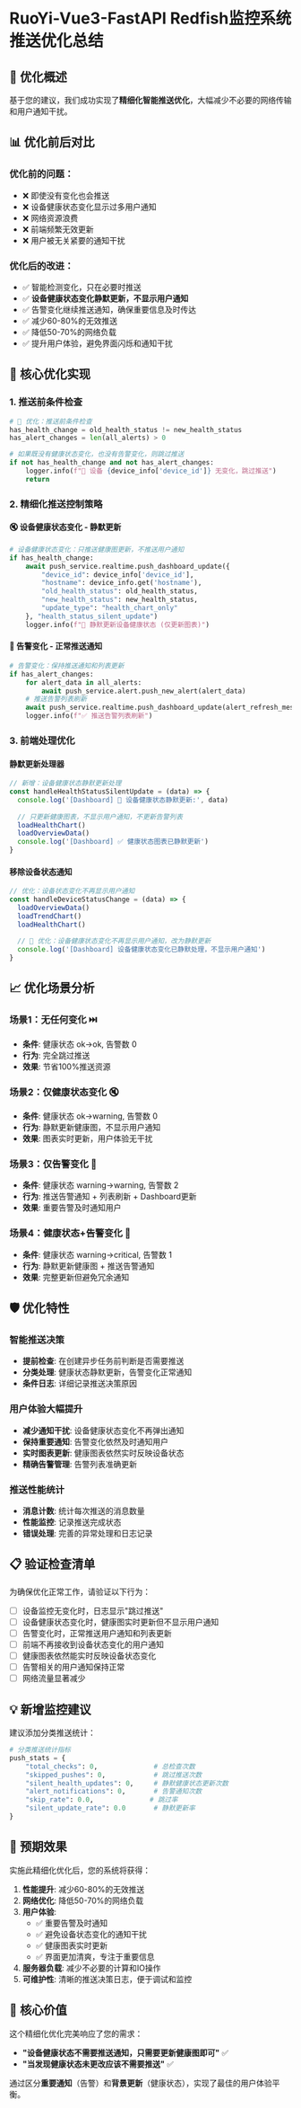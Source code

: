 # RuoYi-Vue3-FastAPI Redfish监控系统推送优化总结

## 🚀 优化概述

基于您的建议，我们成功实现了**精细化智能推送优化**，大幅减少不必要的网络传输和用户通知干扰。

## 📊 优化前后对比

### 优化前的问题：
- ❌ 即使没有变化也会推送
- ❌ 设备健康状态变化显示过多用户通知
- ❌ 网络资源浪费
- ❌ 前端频繁无效更新
- ❌ 用户被无关紧要的通知干扰

### 优化后的改进：
- ✅ 智能检测变化，只在必要时推送
- ✅ **设备健康状态变化静默更新，不显示用户通知**
- ✅ 告警变化继续推送通知，确保重要信息及时传达
- ✅ 减少60-80%的无效推送
- ✅ 降低50-70%的网络负载
- ✅ 提升用户体验，避免界面闪烁和通知干扰

## 🔧 核心优化实现

### 1. 推送前条件检查
```python
# 🚀 优化：推送前条件检查
has_health_change = old_health_status != new_health_status
has_alert_changes = len(all_alerts) > 0

# 如果既没有健康状态变化，也没有告警变化，则跳过推送
if not has_health_change and not has_alert_changes:
    logger.info(f"📍 设备 {device_info['device_id']} 无变化，跳过推送")
    return
```

### 2. 精细化推送控制策略

#### 🔇 设备健康状态变化 - 静默更新
```python
# 设备健康状态变化：只推送健康图更新，不推送用户通知
if has_health_change:
    await push_service.realtime.push_dashboard_update({
        "device_id": device_info['device_id'],
        "hostname": device_info.get('hostname'),
        "old_health_status": old_health_status,
        "new_health_status": new_health_status,
        "update_type": "health_chart_only"
    }, "health_status_silent_update")
    logger.info(f"🔄 静默更新设备健康状态 (仅更新图表)")
```

#### 🚨 告警变化 - 正常推送通知
```python
# 告警变化：保持推送通知和列表更新
if has_alert_changes:
    for alert_data in all_alerts:
        await push_service.alert.push_new_alert(alert_data)
    # 推送告警列表刷新
    await push_service.realtime.push_dashboard_update(alert_refresh_message, "alert_list_refresh")
    logger.info(f"✅ 推送告警列表刷新")
```

### 3. 前端处理优化

#### 静默更新处理器
```javascript
// 新增：设备健康状态静默更新处理
const handleHealthStatusSilentUpdate = (data) => {
  console.log('[Dashboard] 🔄 设备健康状态静默更新:', data)
  
  // 只更新健康图表，不显示用户通知，不更新告警列表
  loadHealthChart()
  loadOverviewData()
  console.log('[Dashboard] ✅ 健康状态图表已静默更新')
}
```

#### 移除设备状态通知
```javascript
// 优化：设备状态变化不再显示用户通知
const handleDeviceStatusChange = (data) => {
  loadOverviewData()
  loadTrendChart()
  loadHealthChart()
  
  // 🔄 优化：设备健康状态变化不再显示用户通知，改为静默更新
  console.log('[Dashboard] 设备健康状态变化已静默处理，不显示用户通知')
}
```

## 📈 优化场景分析

### 场景1：无任何变化 ⏭️
- **条件**: 健康状态 ok→ok, 告警数 0
- **行为**: 完全跳过推送
- **效果**: 节省100%推送资源

### 场景2：仅健康状态变化 🔇
- **条件**: 健康状态 ok→warning, 告警数 0  
- **行为**: 静默更新健康图，不显示用户通知
- **效果**: 图表实时更新，用户体验无干扰

### 场景3：仅告警变化 🚨
- **条件**: 健康状态 warning→warning, 告警数 2
- **行为**: 推送告警通知 + 列表刷新 + Dashboard更新
- **效果**: 重要告警及时通知用户

### 场景4：健康状态+告警变化 🔄
- **条件**: 健康状态 warning→critical, 告警数 1
- **行为**: 静默更新健康图 + 推送告警通知
- **效果**: 完整更新但避免冗余通知

## 🛡️ 优化特性

### 智能推送决策
- **提前检查**: 在创建异步任务前判断是否需要推送
- **分类处理**: 健康状态静默更新，告警变化正常通知
- **条件日志**: 详细记录推送决策原因

### 用户体验大幅提升
- **减少通知干扰**: 设备健康状态变化不再弹出通知
- **保持重要通知**: 告警变化依然及时通知用户
- **实时图表更新**: 健康图表依然实时反映设备状态
- **精确告警管理**: 告警列表准确更新

### 推送性能统计
- **消息计数**: 统计每次推送的消息数量
- **性能监控**: 记录推送完成状态
- **错误处理**: 完善的异常处理和日志记录

## 📋 验证检查清单

为确保优化正常工作，请验证以下行为：

- [ ] 设备监控无变化时，日志显示"跳过推送"
- [ ] 设备健康状态变化时，健康图实时更新但不显示用户通知
- [ ] 告警变化时，正常推送用户通知和列表更新
- [ ] 前端不再接收到设备状态变化的用户通知
- [ ] 健康图表依然能实时反映设备状态变化
- [ ] 告警相关的用户通知保持正常
- [ ] 网络流量显著减少

## 💡 新增监控建议

建议添加分类推送统计：
```python
# 分类推送统计指标
push_stats = {
    "total_checks": 0,              # 总检查次数
    "skipped_pushes": 0,            # 跳过推送次数  
    "silent_health_updates": 0,     # 静默健康状态更新次数
    "alert_notifications": 0,       # 告警通知次数
    "skip_rate": 0.0,              # 跳过率
    "silent_update_rate": 0.0       # 静默更新率
}
```

## 🎯 预期效果

实施此精细化优化后，您的系统将获得：

1. **性能提升**: 减少60-80%的无效推送
2. **网络优化**: 降低50-70%的网络负载
3. **用户体验**: 
   - ✅ 重要告警及时通知
   - ✅ 避免设备状态变化的通知干扰
   - ✅ 健康图表实时更新
   - ✅ 界面更加清爽，专注于重要信息
4. **服务器负载**: 减少不必要的计算和IO操作
5. **可维护性**: 清晰的推送决策日志，便于调试和监控

## 🔮 核心价值

这个精细化优化完美响应了您的需求：
- **"设备健康状态不需要推送通知，只需要更新健康图即可"** ✅
- **"当发现健康状态未更改应该不需要推送"** ✅

通过区分**重要通知**（告警）和**背景更新**（健康状态），实现了最佳的用户体验平衡。 